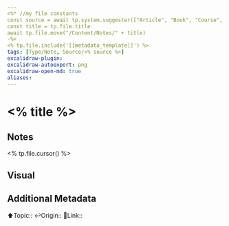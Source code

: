 ```yaml
---
<%* //my file constants
const source = await tp.system.suggester(["Article", "Book", "Course", "Journal", "Newsletter", "Philosopher", "Podcast", "Thoughts", "Wiki", "Video"], ["Article", "Book", "Course", "Journal", "Newsletter", "Philosopher", "Podcast", "Thoughts", "Wiki", "Video"])
const title = tp.file.title
await tp.file.move("/Content/Notes/" + title)
-%>
<% tp.file.include('[[metadata_template]]') %>
tags: [Type/Note, Source/<% source %>]
excalidraw-plugin:
excalidraw-autoexport: png
excalidraw-open-md: true
aliases:
---
```

# <% title %>

## Notes

<% tp.file.cursor() %>


## Visual



## Additional Metadata
⬆️Topic::
↩️Origin::
🔗Link:: 


